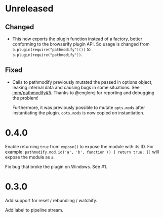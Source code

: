 # Unreleased

## Changed
* This now exports the plugin function instead of a factory, better conforming to the browserify plugin API. So usage is changed from `b.plugin(require("pathmodify")())` to `b.plugin(require("pathmodify"))`.

## Fixed
* Calls to pathmodify previously mutated the passed in options object, leaking internal data and causing bugs in some situations. See [jmm/pathmodify#5](https://github.com/jmm/pathmodify/issues/5). Thanks to @englercj for reporting and debugging the problem!

  Furthermore, it was previously possible to mutate `opts.mods` after instantiating the plugin. `opts.mods` is now copied on instantiation.

# 0.4.0
Enable returning `true` from `expose()` to expose the module with its ID. For example: `pathmodify.mod.id('a', 'b', function () { return true; })` will expose the module as `a`.

Fix bug that broke the plugin on Windows. See #1.

# 0.3.0
Add support for reset / rebundling / watchify.

Add label to pipeline stream.
